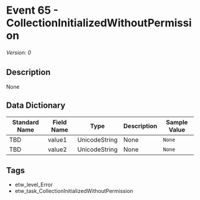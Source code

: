 # Event 65 - CollectionInitializedWithoutPermission
###### Version: 0

## Description
None

## Data Dictionary
|Standard Name|Field Name|Type|Description|Sample Value|
|---|---|---|---|---|
|TBD|value1|UnicodeString|None|`None`|
|TBD|value2|UnicodeString|None|`None`|

## Tags
* etw_level_Error
* etw_task_CollectionInitializedWithoutPermission